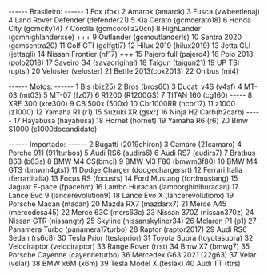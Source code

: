 ------ Brasileiro: ------
1 Fox (fox)
2 Amarok (amarok)
3 Fusca (vwbeetlenaj)
4 Land Rover Defender (defender21)
5 Kia Cerato (gcmcerato18)
6 Honda City (gcmcity14)
7 Corolla (gcmcorolla20cn)
8 HighLander (gcmhighlanderxse) +++
9 Outlander (gcmoutlanderls)
10 Sentra 2020 (gcmsentra20)
11 Golf GTI (golfgti7)
12 Hilux 2019 (hilux2019)
13 Jetta GLI (jettagli)
14 Nissan Frontier (nf17) +++
15 Pajero full (pajero4)
16 Polo 2018 (polo2018)
17 Saveiro G4 (savaoriginal)
18 Taigun (taigun21)
19 UP TSI (uptsi)
20 Veloster (veloster)
21 Bettle 2013(cox2013)
22 Onibus (mi4)

------ Motos: ------
1 Bis (biz25)
2 Bros (bros60)
3 Ducati v4S (v4sf)
4 MT-03 (mt03)
5 MT-07 (fz07)
6 R1200 (R1200GS)
7 TITAN 160 (cg160) -----
8 XRE 300 (xre300)
9 CB 500x (500x)
10 Cbr1000RR (hcbr17)
11 z1000 (z1000)
12 Yamaha R1 (r1)
15 Suzuki XR (gsxr)
16 Ninja H2 Carb(h2carb) -----
17 Hayabusa (hayabusa)
18 Hornet (hornet)
19 Yamaha R6 (r6)
20 Bmw S1000 (s1000docandidato) 

------ Importado: ------ 
2 Bugatti (2019chiron)
3 Camaro (21camaro)
4 Porche 911 (911turbos)
5 Audi RS6 (audirs6)
6 Audi RS7 (audirs7)
7 Bratbus B63 (b63s)
8 BMW M4 CS(bmci)
9 BMW M3 F80 (bmwm3f80)
10 BMW M4 GTS (bmwm4gts)}
11 Dodge Charger (dodgechargersrt)
12 Ferrari Italia (ferrariitalia)
13 Focus RS (focusrs)
14 Ford Mustang (fordmustang)
15 Jaguar F-pace (fpacehm)
16 Lambo Huracan (lamborghinihuracan)
17 Lance Evo 9 (lancerevolution9)
18 Lance Evo X (lancerevolutionx)
19 Porsche Macan (macan)
20 Mazda RX7 (mazdarx7)
21 Merce A45 (mercedesa45)
22 Merce 63C (mers63c)
23 Nissan 370Z (nissan370z)
24 Nissan GTR (nissangtr)
25 Skyline (nissanskyliner34)
26 Mclaren P1 (p1)
27 Panamera Turbo (panamera17turbo)
28 Raptor (raptor2017)
29 Audi RS6 Sedan (rs6c8)
30 Tesla Prior (teslaprior)
31 Toyota Supra (toyotasupra)
32 Velociraptor (velociraptor)
33 Range Rover (rrst)
34 Bmw X7 (bmwg7)
35 Porsche Cayenne (cayenneturbo)
36 Mercedex G63 2021 (22g63)
37 Velar (velar)
38 BMW x6M (x6m)
39 Tesla Model X (teslax)
40 Audi TT (ttrs)